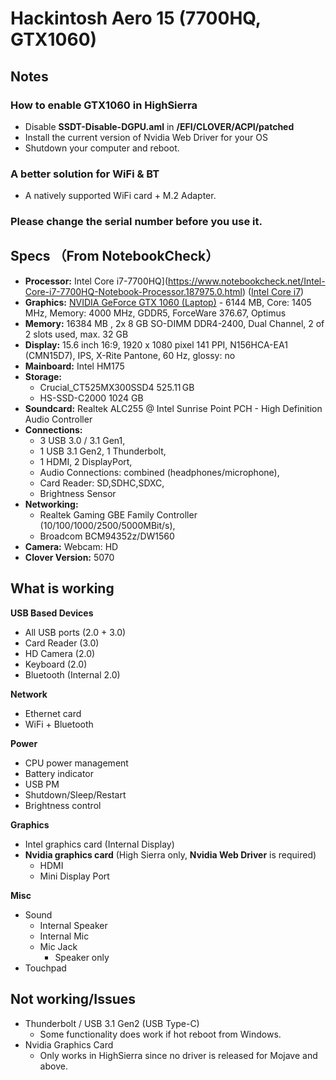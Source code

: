 # Hackintosh Aero 15 (7700HQ, GTX1060)

## Notes

### How to enable GTX1060 in HighSierra

- Disable **SSDT-Disable-DGPU.aml** in **/EFI/CLOVER/ACPI/patched**
- Install the current version of Nvidia Web Driver for your OS
- Shutdown your computer and reboot.

### A better solution for WiFi & BT

- A natively supported WiFi card + M.2 Adapter.

### Please change the serial number before you use it.

## Specs （From NotebookCheck）

- **Processor:** Intel Core i7-7700HQ](https://www.notebookcheck.net/Intel-Core-i7-7700HQ-Notebook-Processor.187975.0.html) ([Intel Core i7](https://www.notebookcheck.net/Intel-Core-i7-Notebook-Processor-Clarksfield.21025.0.html))
- **Graphics:** [NVIDIA GeForce GTX 1060 (Laptop)](https://www.notebookcheck.net/Mobile-NVIDIA-GeForce-GTX-1060-Laptop-Benchmarks-and-Specs.169547.0.html) - 6144 MB, Core: 1405 MHz, Memory: 4000 MHz, GDDR5, ForceWare 376.67, Optimus
- **Memory:** 16384 MB , 2x 8 GB SO-DIMM DDR4-2400, Dual Channel, 2 of 2 slots used, max. 32 GB
- **Display:** 15.6 inch 16:9, 1920 x 1080 pixel 141 PPI, N156HCA-EA1 (CMN15D7), IPS, X-Rite Pantone, 60 Hz, glossy: no
- **Mainboard:** Intel HM175
- **Storage:** 
  - Crucial_CT525MX300SSD4	525.11 GB
  - HS-SSD-C2000	1024 GB
- **Soundcard:** Realtek ALC255 @ Intel Sunrise Point PCH - High Definition Audio Controller
- **Connections:**
  - 3 USB 3.0 / 3.1 Gen1, 
  - 1 USB 3.1 Gen2, 1 Thunderbolt, 
  - 1 HDMI, 2 DisplayPort, 
  - Audio Connections: combined (headphones/microphone), 
  - Card Reader: SD,SDHC,SDXC, 
  - Brightness Sensor
- **Networking:** 
  - Realtek Gaming GBE Family Controller (10/100/1000/2500/5000MBit/s), 
  - Broadcom BCM94352z/DW1560
- **Camera:** Webcam: HD
- **Clover Version:** 5070

## What is working

**USB Based Devices**

- All USB ports (2.0 + 3.0)
- Card Reader (3.0)
- HD Camera (2.0)
- Keyboard (2.0)
- Bluetooth (Internal 2.0)

**Network**

- Ethernet card
- WiFi + Bluetooth

**Power**

- CPU power management
- Battery indicator
- USB PM
- Shutdown/Sleep/Restart
- Brightness control

**Graphics**

- Intel graphics card (Internal Display)
- **Nvidia graphics card** (High Sierra only, **Nvidia Web Driver** is required)
  - HDMI
  - Mini Display Port

**Misc**

- Sound
  - Internal Speaker
  - Internal Mic
  - Mic Jack
    - Speaker only
- Touchpad

## Not working/Issues

- Thunderbolt / USB 3.1 Gen2 (USB Type-C)
  - Some functionality does work if hot reboot from Windows.
- Nvidia Graphics Card
  - Only works in HighSierra since no driver is released for Mojave and above.
